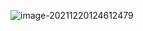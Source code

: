![image-20211220124612479](https://gitee.com/joy_thestraydog/typora/raw/master/img/image-20211220124612479.png)

